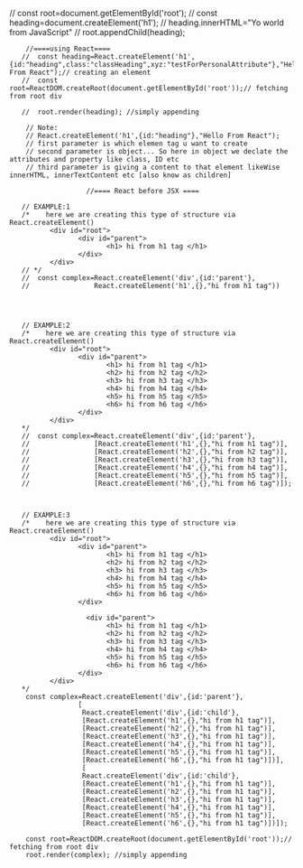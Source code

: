 // const root=document.getElementById('root');
        // const heading=document.createElement('h1');
        // heading.innerHTML="Yo world from JavaScript"
        // root.appendChild(heading);
    
        //====using React====
       //  const heading=React.createElement('h1',{id:"heading",class:"classHeading",xyz:"testForPersonalAttribute"},"Hello From React");// creating an element
       //  const root=ReactDOM.createRoot(document.getElementById('root'));// fetching from root div
    
       //  root.render(heading); //simply appending

        // Note:
        // React.createElement('h1',{id:"heading"},"Hello From React");
        // first parameter is which elemen tag u want to create
        // second parameter is object... So here in object we declate the attributes and property like class, ID etc
        // third parameter is giving a content to that element likeWise innerHTML, innerTextContent etc [also know as children]

                       //==== React before JSX ====

       // EXAMPLE:1 
       /*    here we are creating this type of structure via React.createElement()
              <div id="root">
                     <div id="parent">
                            <h1> hi from h1 tag </h1>
                     </div>       
              </div>
       // */
       //  const complex=React.createElement('div',{id:'parent'},
       //                React.createElement('h1',{},"hi from h1 tag"))




       // EXAMPLE:2
       /*    here we are creating this type of structure via React.createElement()
              <div id="root">
                     <div id="parent">
                            <h1> hi from h1 tag </h1>
                            <h2> hi from h2 tag </h2>
                            <h3> hi from h3 tag </h3>
                            <h4> hi from h4 tag </h4>
                            <h5> hi from h5 tag </h5>
                            <h6> hi from h6 tag </h6>
                     </div>       
              </div>
       */               
       //  const complex=React.createElement('div',{id:'parent'},
       //                [React.createElement('h1',{},"hi from h1 tag")],
       //                [React.createElement('h2',{},"hi from h2 tag")],
       //                [React.createElement('h3',{},"hi from h3 tag")],
       //                [React.createElement('h4',{},"hi from h4 tag")],
       //                [React.createElement('h5',{},"hi from h5 tag")],
       //                [React.createElement('h6',{},"hi from h6 tag")]);
        


       // EXAMPLE:3
       /*    here we are creating this type of structure via React.createElement()
              <div id="root">
                     <div id="parent">
                            <h1> hi from h1 tag </h1>
                            <h2> hi from h2 tag </h2>
                            <h3> hi from h3 tag </h3>
                            <h4> hi from h4 tag </h4>
                            <h5> hi from h5 tag </h5>
                            <h6> hi from h6 tag </h6>
                     </div>       

                       <div id="parent">
                            <h1> hi from h1 tag </h1>
                            <h2> hi from h2 tag </h2>
                            <h3> hi from h3 tag </h3>
                            <h4> hi from h4 tag </h4>
                            <h5> hi from h5 tag </h5>
                            <h6> hi from h6 tag </h6>
                     </div>  
              </div>
       */               
        const complex=React.createElement('div',{id:'parent'},
                     [ 
                      React.createElement('div',{id:'child'},
                      [React.createElement('h1',{},"hi from h1 tag")],
                      [React.createElement('h2',{},"hi from h1 tag")],
                      [React.createElement('h3',{},"hi from h1 tag")],
                      [React.createElement('h4',{},"hi from h1 tag")],
                      [React.createElement('h5',{},"hi from h1 tag")],
                      [React.createElement('h6',{},"hi from h1 tag")])],
                      [
                      React.createElement('div',{id:'child'},
                      [React.createElement('h1',{},"hi from h1 tag")],
                      [React.createElement('h2',{},"hi from h1 tag")],
                      [React.createElement('h3',{},"hi from h1 tag")],
                      [React.createElement('h4',{},"hi from h1 tag")],
                      [React.createElement('h5',{},"hi from h1 tag")],
                      [React.createElement('h6',{},"hi from h1 tag")])]);

        const root=ReactDOM.createRoot(document.getElementById('root'));// fetching from root div
        root.render(complex); //simply appending

